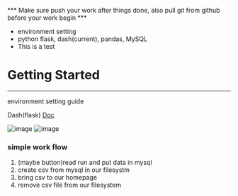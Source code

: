 *** Make sure push your work after things done, also pull git from github before your work begin ***

* environment setting
* python flask, dash(current), pandas, MySQL
* This is a test
# Getting Started
---
environment setting guide

Dash(flask) [Doc](https://dash.plotly.com/)

![image](https://github.com/JulyJun/sts-do-sth/assets/41910139/44305e99-1774-4d3b-906a-c1bf006c33fa)
![image](https://github.com/JulyJun/sts-do-sth/assets/41910139/fcc57b7f-1a68-4275-b9db-b8b1ea496434)


### simple work flow

1. (maybe button)read run and put data in mysql
2. create csv from mysql in our filesystm
3. bring csv to our homepage
4. remove csv file from our filesystem


